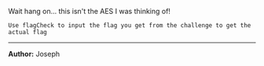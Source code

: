 Wait hang on... this isn't the AES I was thinking of!

``Use flagCheck to input the flag you get from the challenge to get the actual flag``

---
**Author:** Joseph
